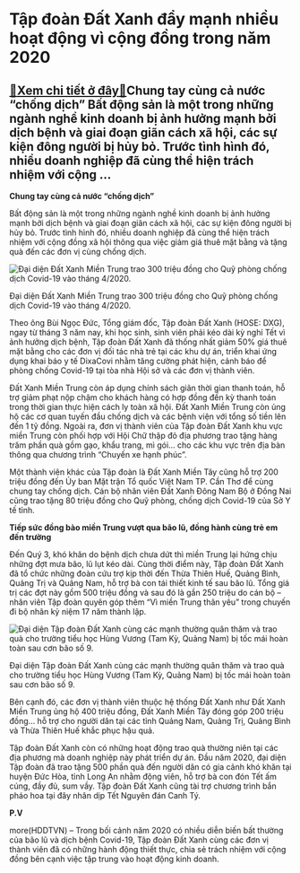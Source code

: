 Tập đoàn Đất Xanh đẩy mạnh nhiều hoạt động vì cộng đồng trong năm 2020
======================================================================

[:gift:Xem chi tiết ở đây:gift:](https://hddtvn.com/tap-doan-dat-xanh-day-manh-nhieu-hoat-dong-vi-cong-dong-trong-nam-2020/)Chung tay cùng cả nước “chống dịch” Bất động sản là một trong những ngành nghề kinh doanh bị ảnh hưởng mạnh bởi dịch bệnh và giai đoạn giãn cách xã hội, các sự kiện đông người bị hủy bỏ. Trước tình hình đó, nhiều doanh nghiệp đã cùng thể hiện trách nhiệm với cộng …
-------------------------------------------------------------------------------------------------------------------------------------------------------------------------------------------------------------------------------------------------------------------------


**Chung tay cùng cả nước “chống dịch”**


Bất động sản là một trong những ngành nghề kinh doanh bị ảnh hưởng mạnh bởi dịch bệnh và giai đoạn giãn cách xã hội, các sự kiện đông người bị hủy bỏ. Trước tình hình đó, nhiều doanh nghiệp đã cùng thể hiện trách nhiệm với cộng đồng xã hội thông qua việc giảm giá thuê mặt bằng và tặng quà đến các đơn vị cùng chống dịch.





![Đại diện Đất Xanh Miền Trung trao 300 triệu đồng cho Quỹ phòng chống dịch Covid-19 vào tháng 4/2020.](https://hddtvn.com/wp-content/uploads/2021/01/1242_H1.jpg "Đại diện Đất Xanh Miền Trung trao 300 triệu đồng cho Quỹ phòng chống dịch Covid-19 vào tháng 4/2020.")


Đại diện Đất Xanh Miền Trung trao 300 triệu đồng cho Quỹ phòng chống dịch Covid-19 vào tháng 4/2020.



Theo ông Bùi Ngọc Đức, Tổng giám đốc, Tập đoàn Đất Xanh (HOSE: DXG), ngay từ tháng 3 năm nay, khi học sinh, sinh viên phải kéo dài kỳ nghỉ Tết vì ảnh hưởng dịch bệnh, Tập đoàn Đất Xanh đã thống nhất giảm 50% giá thuê mặt bằng cho các đơn vị đối tác nhà trẻ tại các khu dự án, triển khai ứng dụng khai báo y tế DixaCovi nhằm tăng cường phát hiện, cảnh báo để phòng chống Covid-19 tại tòa nhà Hội sở và các đơn vị thành viên.


Đất Xanh Miền Trung còn áp dụng chính sách giãn thời gian thanh toán, hỗ trợ giảm phạt nộp chậm cho khách hàng có hợp đồng đến kỳ thanh toán trong thời gian thực hiện cách ly toàn xã hội. Đất Xanh Miền Trung còn ủng hộ các cơ quan tuyến đầu chống dịch và các bệnh viện với tổng số tiền lên đến 1 tỷ đồng. Ngoài ra, đơn vị thành viên của Tập đoàn Đất Xanh khu vực miền Trung còn phối hợp với Hội Chữ thập đỏ địa phương trao tặng hàng trăm phần quà gồm gạo, khẩu trang, mì gói… cho các khu vực trên địa bàn thông qua chương trình “Chuyến xe hạnh phúc”.


Một thành viên khác của Tập đoàn là Đất Xanh Miền Tây cũng hỗ trợ 200 triệu đồng đến Ủy ban Mặt trận Tổ quốc Việt Nam TP. Cần Thơ để cùng chung tay chống dịch. Cán bộ nhân viên Đất Xanh Đông Nam Bộ ở Đồng Nai cũng trao tặng 80 triệu đồng cho Quỹ phòng, chống dịch Covid-19 của Sở Y tế tỉnh.


**Tiếp sức đồng bào miền Trung vượt qua bão lũ, đồng hành cùng trẻ em đến trường**


Đến Quý 3, khó khăn do bệnh dịch chưa dứt thì miền Trung lại hứng chịu những đợt mưa bão, lũ lụt kéo dài. Cùng thời điểm này, Tập đoàn Đất Xanh đã tổ chức những đoàn cứu trợ kịp thời đến Thừa Thiên Huế, Quảng Bình, Quảng Trị và Quảng Nam, hỗ trợ bà con tái thiết kinh tế sau bão lũ. Tổng giá trị các đợt này gồm 500 triệu đồng và sau đó là gần 250 triệu do cán bộ – nhân viên Tập đoàn quyên góp thêm “Vì miền Trung thân yêu” trong chuyến đi bộ nhân kỷ niệm 17 năm thành lập.





![Đại diện Tập đoàn Đất Xanh cùng các mạnh thường quân thăm và trao quà cho trường tiểu học Hùng Vương (Tam Kỳ, Quảng Nam) bị tốc mái hoàn toàn sau cơn bão số 9.](https://hddtvn.com/wp-content/uploads/2021/01/1419_H2.jpg "Đại diện Tập đoàn Đất Xanh cùng các mạnh thường quân thăm và trao quà cho trường tiểu học Hùng Vương (Tam Kỳ, Quảng Nam) bị tốc mái hoàn toàn sau cơn bão số 9.")


Đại diện Tập đoàn Đất Xanh cùng các mạnh thường quân thăm và trao quà cho trường tiểu học Hùng Vương (Tam Kỳ, Quảng Nam) bị tốc mái hoàn toàn sau cơn bão số 9.



Bên cạnh đó, các đơn vị thành viên thuộc hệ thống Đất Xanh như Đất Xanh Miền Trung ủng hộ 400 triệu đồng, Đất Xanh Miền Tây đóng góp 200 triệu đồng… hỗ trợ cho người dân tại các tỉnh Quảng Nam, Quảng Trị, Quảng Bình và Thừa Thiên Huế khắc phục hậu quả.


Tập đoàn Đất Xanh còn có những hoạt động trao quà thường niên tại các địa phương mà doanh nghiệp này phát triển dự án. Đầu năm 2020, đại diện Tập đoàn đã trao tặng 500 phần quà đến người dân có gia cảnh khó khăn tại huyện Đức Hòa, tỉnh Long An nhằm động viên, hỗ trợ bà con đón Tết ấm cúng, đầy đủ, sum vầy. Tập đoàn Đất Xanh cũng tài trợ chương trình bắn pháo hoa tại đây nhân dịp Tết Nguyên đán Canh Tý.




**P.V**



more(HDDTVN) – Trong bối cảnh năm 2020 có nhiều diễn biến bất thường của bão lũ và dịch bệnh Covid-19, Tập đoàn Đất Xanh cùng các đơn vị thành viên đã có những hành động thiết thực, chia sẻ trách nhiệm với cộng đồng bên cạnh việc tập trung vào hoạt động kinh doanh.

